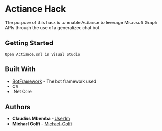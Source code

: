 # Actiance Hack

The purpose of this hack is to enable Actiance to leverage Microsoft Graph APIs through the use of a generalized chat bot.

## Getting Started

```
Open Actiance.snl in Visual Studio
```

## Built With

* [BotFramework](https://dev.botframework.com/) - The bot framework used
* C#
* .Net Core


## Authors

* **Claudius Mbemba** - [User1m](https://github.com/User1m)
* **Michael Golfi** - [Michael-Golfi](https://github.com/Michael-Golfi)


